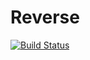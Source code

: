 # Reverse

[![Build Status](https://dev.azure.com/ts-common/rust-common/_apis/build/status/rust-common.rev)](https://dev.azure.com/ts-common/rust-common/_build/latest?definitionId=18)
